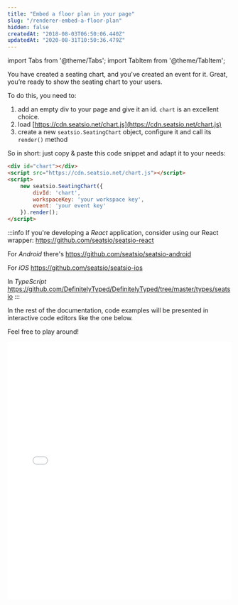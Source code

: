 ```yaml
---
title: "Embed a floor plan in your page"
slug: "/renderer-embed-a-floor-plan"
hidden: false
createdAt: "2018-08-03T06:50:06.440Z"
updatedAt: "2020-08-31T10:50:36.479Z"
---
```


import Tabs from '@theme/Tabs';
import TabItem from '@theme/TabItem';

You have created a seating chart, and you've created an event for it. Great, you’re ready to show the seating chart to your users.

To do this, you need to: 

1. add an empty div to your page and give it an id. `chart` is an excellent choice.
2. load [https://cdn.seatsio.net/chart.js](https://cdn.seatsio.net/chart.js)
3. create a new `seatsio.SeatingChart` object, configure it and call its `render()` method

So in short: just copy & paste this code snippet and adapt it to your needs: 

```html
<div id="chart"></div>
<script src="https://cdn.seatsio.net/chart.js"></script>
<script>
    new seatsio.SeatingChart({
        divId: 'chart',
        workspaceKey: 'your workspace key',
        event: 'your event key'
    }).render();
</script>
```



:::info 
If you're developing a *React* application, consider using our React wrapper: https://github.com/seatsio/seatsio-react

For *Android* there's https://github.com/seatsio/seatsio-android

For *iOS* https://github.com/seatsio/seatsio-ios

In *TypeScript* https://github.com/DefinitelyTyped/DefinitelyTyped/tree/master/types/seatsio
:::

In the rest of the documentation, code examples will be presented in interactive code editors like the one below. 

Feel free to play around! 

<iframe width="100%" height="580" src="//jsfiddle.net/seatsio/xjmk1g36/embedded/js,html,result/" allowfullscreen="allowfullscreen" frameborder="0"></iframe>

